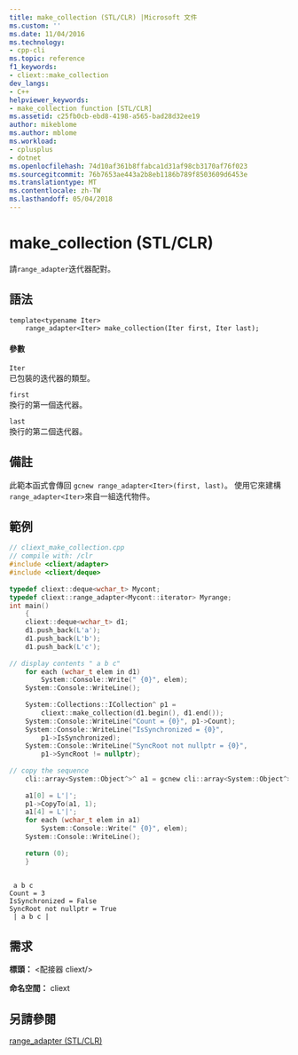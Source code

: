 ```yaml
---
title: make_collection (STL/CLR) |Microsoft 文件
ms.custom: ''
ms.date: 11/04/2016
ms.technology:
- cpp-cli
ms.topic: reference
f1_keywords:
- cliext::make_collection
dev_langs:
- C++
helpviewer_keywords:
- make_collection function [STL/CLR]
ms.assetid: c25fb0cb-ebd8-4198-a565-bad28d32ee19
author: mikeblome
ms.author: mblome
ms.workload:
- cplusplus
- dotnet
ms.openlocfilehash: 74d10af361b8ffabca1d31af98cb3170af76f023
ms.sourcegitcommit: 76b7653ae443a2b8eb1186b789f8503609d6453e
ms.translationtype: MT
ms.contentlocale: zh-TW
ms.lasthandoff: 05/04/2018
---
```

# <a name="makecollection-stlclr"></a>make_collection (STL/CLR)
請`range_adapter`迭代器配對。  
  
## <a name="syntax"></a>語法  
  
```  
template<typename Iter>  
    range_adapter<Iter> make_collection(Iter first, Iter last);  
```  
  
#### <a name="parameters"></a>參數  
 `Iter`  
 已包裝的迭代器的類型。  
  
 `first`  
 換行的第一個迭代器。  
  
 `last`  
 換行的第二個迭代器。  
  
## <a name="remarks"></a>備註  
 此範本函式會傳回 `gcnew range_adapter<Iter>(first, last)`。 使用它來建構`range_adapter<Iter>`來自一組迭代物件。  
  
## <a name="example"></a>範例  
  
```cpp  
// cliext_make_collection.cpp   
// compile with: /clr   
#include <cliext/adapter>   
#include <cliext/deque>   
  
typedef cliext::deque<wchar_t> Mycont;   
typedef cliext::range_adapter<Mycont::iterator> Myrange;   
int main()   
    {   
    cliext::deque<wchar_t> d1;   
    d1.push_back(L'a');   
    d1.push_back(L'b');   
    d1.push_back(L'c');   
  
// display contents " a b c"   
    for each (wchar_t elem in d1)   
        System::Console::Write(" {0}", elem);   
    System::Console::WriteLine();   
  
    System::Collections::ICollection^ p1 =   
        cliext::make_collection(d1.begin(), d1.end());   
    System::Console::WriteLine("Count = {0}", p1->Count);   
    System::Console::WriteLine("IsSynchronized = {0}",   
        p1->IsSynchronized);   
    System::Console::WriteLine("SyncRoot not nullptr = {0}",   
        p1->SyncRoot != nullptr);   
  
// copy the sequence   
    cli::array<System::Object^>^ a1 = gcnew cli::array<System::Object^>(5);   
  
    a1[0] = L'|';   
    p1->CopyTo(a1, 1);   
    a1[4] = L'|';   
    for each (wchar_t elem in a1)   
        System::Console::Write(" {0}", elem);   
    System::Console::WriteLine();   
  
    return (0);   
    }  
  
```  
  
```Output  
 a b c  
Count = 3  
IsSynchronized = False  
SyncRoot not nullptr = True  
 | a b c |  
```  
  
## <a name="requirements"></a>需求  
 **標頭：** \<配接器 cliext/>  
  
 **命名空間：** cliext  
  
## <a name="see-also"></a>另請參閱  
 [range_adapter (STL/CLR)](../dotnet/range-adapter-stl-clr.md)